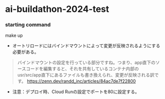 # ai-buildathon-2024-test

### starting command
make up

- オートリロードにはバインドマウントによって変更が反映されるようにする必要がある。
> バインドマウントの設定を行っている部分ですね。つまり、app直下のソースコードを編集すると、それを共有しているコンテナ内部のusr/src/app直下にあるファイルも書き換えられ、変更が反映される訳です。
https://zenn.dev/randd_inc/articles/84ac7de7f22800

- 注意：デプロイ時、Cloud Runの設定でポートを80に設定する。